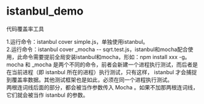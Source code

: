 # istanbul_demo
代码覆盖率工具

1.运行命令：istanbul cover simple.js，单独使用istanbul。   
2.运行命令：istanbul cover _mocha -- sqrt.test.js，istanbul和mocha配合使用，此命令需要提前全局安装istanbul和mocha，形如：npm install xxx -g。      
mocha 和 _mocha 是两个不同的命令，前者会新建一个进程执行测试，而后者是在当前进程（即 istanbul 所在的进程）执行测试，只有这样， istanbul 才会捕捉到覆盖率数据。其他测试框架也是如此，必须在同一个进程执行测试。  
两根连词线后面的部分，都会被当作参数传入 Mocha 。如果不加那两根连词线，它们就会被当作 istanbul 的参数。
